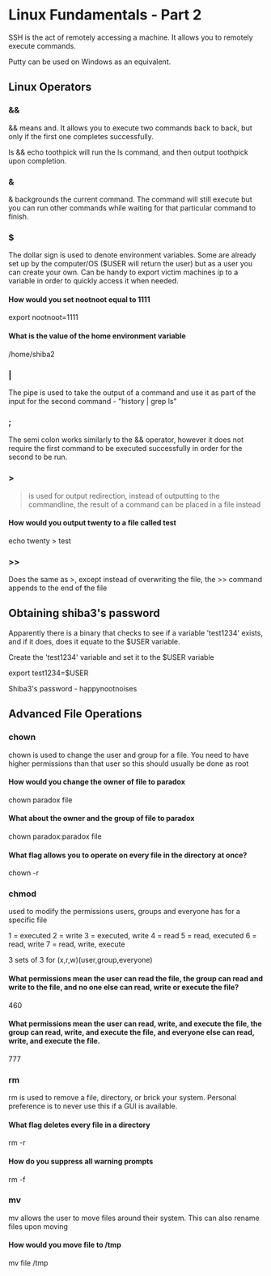 # Linux Fundamentals - Part 2

SSH is the act of remotely accessing a machine.  It allows you to remotely execute commands.

Putty can be used on Windows as an equivalent.

## Linux Operators

### &&

&& means and. It allows you to execute two commands back to back, but only if the first one completes successfully. 

ls && echo toothpick will run the ls command, and then output toothpick upon completion.

### &

& backgrounds the current command. The command will still execute but you can run other commands while waiting for that particular command to finish.</p>

### $
The dollar sign is used to denote environment variables. Some are already set up by the computer/OS ($USER will return the user) but as a user you can create your own. Can be handy to export victim machines ip to a variable in order to quickly access it when needed. </p>

#### How would you set nootnoot equal to 1111

export nootnoot=1111

#### What is the value of the home environment variable

/home/shiba2

### |

The pipe is used to take the output of a command and use it as part of the input for the second command - "history | grep ls"

### ;

The semi colon works similarly to the && operator, however it does not require the first command to be executed successfully in order for the second to be run.

### >

> is used for output redirection, instead of outputting to the commandline, the result of a command can be placed in a file instead

#### How would you output twenty to a file called test

echo twenty > test

### >>

Does the same as >, except instead of overwriting the file, the >> command appends to the end of the file

## Obtaining shiba3's password

Apparently there is a binary that checks to see if a variable 'test1234' exists, and if it does, does it equate to the $USER variable.

Create the 'test1234' variable and set it to the $USER variable

export test1234=$USER

Shiba3's password - happynootnoises

## Advanced File Operations

### chown

chown is used to change the user and group for a file. You need to have higher permissions than that user so this should usually be done as root

#### How would you change the owner of file to paradox

chown paradox file

#### What about the owner and the group of file to paradox

chown paradox:paradox file

#### What flag allows you to operate on every file in the directory at once?

chown -r

### chmod

used to modify the permissions users, groups and everyone has for a specific file

1 = executed
2 = write
3 = executed, write
4 = read
5 = read, executed
6 = read, write
7 = read, write, execute

3 sets of 3 for (x,r,w)(user,group,everyone)

#### What permissions mean the user can read the file, the group can read and write to the file, and no one else can read, write or execute the file?

460

#### What permissions mean the user can read, write, and execute the file, the group can read, write, and execute the file, and everyone else can read, write, and execute the file.

777

### rm

rm is used to remove a file, directory, or brick your system. Personal preference is to never use this if a GUI is available.

#### What flag deletes every file in a directory

rm -r

#### How do you suppress all warning prompts

rm -f

### mv

mv allows the user to move files around their system. This can also rename files upon moving

#### How would you move file to /tmp

mv file /tmp